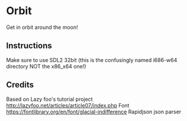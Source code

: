 # Orbit
Get in orbit around the moon!

## Instructions
Make sure to use SDL2 32bit (this is the confusingly named i686-w64 directory NOT the x86_x64 one!)

## Credits
Based on Lazy foo's tutorial project http://lazyfoo.net/articles/article07/index.php
Font https://fontlibrary.org/en/font/glacial-indifference
Rapidjson json parser
